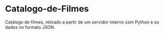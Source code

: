 # Catalogo-de-Filmes

Catálogo de filmes, retirado a partir de um servidor interno com Python e os dados no formato JSON.
